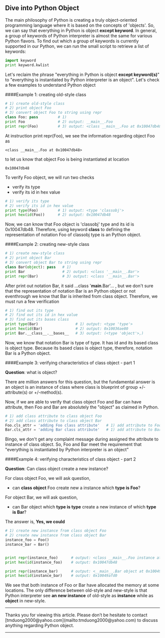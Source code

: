 ## Dive into Python Object

The main philosophy of Python is creating a truly object-oriented programming language where it is based on the concepts of 'objects'.  So, we can say that everything in Python is object **except keyword**.  In general, a group of keywords of Python interpreter is almost the same for various Python flavors.  To find out which a group of keywords is currently supported in our Python, we can run the small script to retrieve a list of keywords:
```python
import keyword
print keyword.kwlist
```
Let's reclaim the phrase "everything in Python is object **except keyword(s)**" to "everything is instantiated by Python interpreter is an object".  Let's check a few examples to understand Python object

####Example 1: creating old-style class
```python
# 1) create old-style class
# 2) print object Foo
# 3) convert object Foo to string using repr
class Foo: pass         # 1)
print Foo               # 2) output: __main__.Foo
print repr(Foo)         # 3) output: <class __main__.Foo at 0x10047db48>

```
At instruction print repr(Foo), we see the information regarding object Foo as 
```text
<class __main__.Foo at 0x10047db48>
```
to let us know that object Foo is being instantiated at location
```text
0x10047db48
```

To verify Foo object, we will run two checks

 * verify its type
 * verify its id in hex value

```python
# 1) verify its type
# 2) verify its id in hex value
print type(Foo)         # 1) output: <type 'classobj'>
print hex(id(Foo))      # 2) output: 0x10047db48

```

Now, we can know that Foo object is 'classobj' type and its id is 0x10047db48.  Therefore, using keyword **class** to defining the representation of notation Foo of classobj type is an Python object.


####Example 2: creating new-style class
```python
# 1) create new-style class
# 2) print object Bar
# 3) convert object Bar to string using repr
class Bar(object): pass   # 1)
print Bar                 # 2) output: <class '__main__.Bar'>
print repr(Bar)           # 3) output: <class '__main__.Bar'>

```
After print out notation Bar, it said ...class '__main__.Bar'...  , but we don't sure that the representation of notation Bar is an Python object or not eventhrough we know that Bar is inherited from class object.  Therefore, we must run a few verification

```python
# 1) find out its type
# 2) find out its id in hex value
# 3) find out its bases class
print type(Bar)                 # 1) output: <type 'type'>
print hex(id(Bar)               # 2) output: 0x10036ae80
print Bar.__class__.__bases__   # 3) output: (<type 'object'>,)
```

Now, we know that notation Bar is type of type.  It has id and its based class is object type.  Because its based class is object type, therefore, notation Bar is a Python object.


####Example 3: verifying characteristics of class object - part 1

**Question**: what is object?

There are million answers for this question, but the fundamental answer is an object is an instance of class where class is blueprint of group +/-attribute(s) or +/-method(s).

Now, if we are able to verify that class object Foo and Bar can have attribute, then Foo and Bar are absolutely the "object" as claimed in Python.


```python
# 1) add class attribute to class object Foo
# 2) add class attribute to class object Bar
Foo.cls_attr = 'adding Foo class attribute'   # 1) add attribute to Foo
Bar.cls_attr = 'adding Bar class attribute'   # 1) add attribute to Bar
```

Bingo, we don't get any complaint message during assigned the attribute to instance of class object.  So, Foo and Bar meet the requirement that "everything is instantiated by Python interpreter is an object"


####Example 4: verifying characteristics of class object - part 2

**Question**: Can class object create a new instance?

For class object Foo, we will ask question,

* can **class object** Foo create new a instance which **type is Foo**?

For object Bar, we will ask question,

* can Bar object which **type is type** create a new instance of which **type is Bar**?

The answer is, **Yes, we could**

```python
# 1) create new instance from class object Foo
# 2) create new instance from class object Bar
instance_foo = Foo()
instance_bar = Bar()


print repr(instance_foo)      # output: <class __main__.Foo instance at 0x10047db48>
print hex(id(instance_foo)    # output: 0x10047db48

print repr(instance_bar)      # output: <__main__.Bar object at 0x10049afd0>
print hex(id(instance_bar)    # output: 0x10049afd0
```

We see that both instance of Foo or Bar have allocated the memory at some locations.  The only difference between old-style and new-style is that Python interpreter see **an new instance** of old-style as **instance** while as **object** in new-style.


<hr>
Thanks you for viewing this article.  Please don’t be hesitate to contact [tmduong2000@yahoo.com](mailto:tmduong2000@yahoo.com) to discuss anything regarding Python object.
<hr>